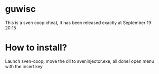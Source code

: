 # guwisc
This is a sven coop cheat, It has been released exactly at September 19 20:15

# How to install?

Launch sven-coop, move the dll to sveninjector.exe, all done! open menu with the insert key
